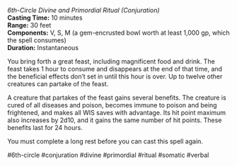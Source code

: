 *6th-Circle Divine and Primordial Ritual (Conjuration)*  
**Casting Time:** 10 minutes  
**Range:** 30 feet  
**Components:** V, S, M (a gem-encrusted bowl worth at least 1,000 gp, which the spell consumes)  
**Duration:** Instantaneous

You bring forth a great feast, including magnificent food and drink. The feast takes 1 hour to consume and disappears at the end of that time, and the beneficial effects don’t set in until this hour is over. Up to twelve other creatures can partake of the feast.

A creature that partakes of the feast gains several benefits. The creature is cured of all diseases and poison, becomes immune to poison and being frightened, and makes all WIS saves with advantage. Its hit point maximum also increases by 2d10, and it gains the same number of hit points. These benefits last for 24 hours.

You must complete a long rest before you can cast this spell again.

#6th-circle #conjuration #divine #primordial #ritual #somatic #verbal
